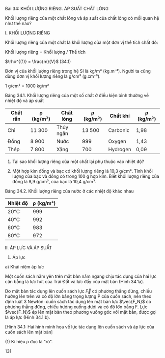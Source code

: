 Bài 34: KHỐI LƯỢNG RIÊNG. ÁP SUẤT CHẤT LỎNG

Khối lượng riêng của một chất lỏng và áp suất của chất lỏng có mối quan hệ như thế nào?

I. KHỐI LƯỢNG RIÊNG

Khối lượng riêng của một chất là khối lượng của một đơn vị thể tích chất đó:

Khối lượng riêng = Khối lượng / Thể tích

$\rho^{(1)} = \frac{m}{V}$ (34.1)

Đơn vị của khối lượng riêng trong hệ SI là kg/m³ (kg.m⁻³).
Người ta cũng dùng đơn vị khối lượng riêng là g/cm³ (g.cm⁻³).

1 g/cm³ = 1000 kg/m³

Bảng 34.1. Khối lượng riêng của một số chất ở điều kiện bình thường về nhiệt độ và áp suất

| Chất rắn | ρ (kg/m³) | Chất lỏng | ρ (kg/m³) | Chất khí | ρ (kg/m³) |
|----------|-----------|------------|-----------|----------|-----------|
| Chì      | 11 300    | Thủy ngân  | 13 500    | Carbonic | 1,98      |
| Đồng     | 8 900     | Nước       | 999       | Oxygen   | 1,43      |
| Thép     | 7 800     | Xăng       | 700       | Hydrogen | 0,09      |

1. Tại sao khối lượng riêng của một chất lại phụ thuộc vào nhiệt độ?

2. Một hợp kim đồng và bạc có khối lượng riêng là 10,3 g/cm³. Tính khối lượng của bạc và đồng có trong 100 g hợp kim. Biết khối lượng riêng của đồng là 8,9 g/cm³, của bạc là 10,4 g/cm³.

Bảng 34.2. Khối lượng riêng của nước ở các nhiệt độ khác nhau

| Nhiệt độ | ρ (kg/m³) |
|----------|-----------|
| 20°C     | 999       |
| 40°C     | 992       |
| 60°C     | 983       |
| 80°C     | 972       |

II. ÁP LỰC VÀ ÁP SUẤT

1. Áp lực

a) Khái niệm áp lực

Một cuốn sách nằm yên trên mặt bàn nằm ngang chịu tác dụng của hai lực cân bằng là lực hút của Trái Đất và lực đẩy của mặt bàn (Hình 34.1a).

Do mặt bàn tác dụng lên cuốn sách lực $\vec{F}$ có phương thẳng đứng, chiều hướng lên trên và có độ lớn bằng trọng lượng P của cuốn sách, nên theo định luật 3 Newton: cuốn sách tác dụng lên mặt bàn lực $\vec{F_N}$ có phương thẳng đứng, chiều hướng xuống dưới và có độ lớn bằng F. Lực $\vec{F_N}$ ép lên mặt bàn theo phương vuông góc với mặt bàn, được gọi là áp lực (Hình 34.1 b).

[Hình 34.1: Hai hình minh họa về lực tác dụng lên cuốn sách và áp lực của cuốn sách lên mặt bàn]

(1) Kí hiệu ρ đọc là "rô".

131
